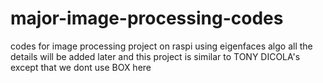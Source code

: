 major-image-processing-codes
============================

codes for image processing project on raspi using eigenfaces algo
all the details will be added later  and this project is similar to TONY DICOLA's except that we dont use BOX here
